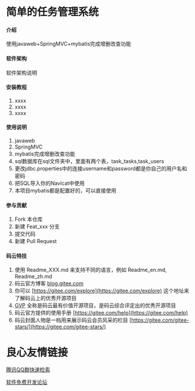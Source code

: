 # 简单的任务管理系统

#### 介绍
使用javaweb+SpringMVC+mybatis完成增删改查功能

#### 软件架构
软件架构说明


#### 安装教程

1. xxxx
2. xxxx
3. xxxx

#### 使用说明

1. javaweb
2. SpringMVC
3. mybatis完成增删改查功能
4. sql数据库在sql文件夹中，里面有两个表，task_tasks,task_users
5. 更改jdbc.properties中的连接username和password都是你自己的用户名和密码
6. 把SQL导入你的Navicat中使用
7. 本项目mybatis都是配置好的，可以直接使用

#### 参与贡献

1. Fork 本仓库
2. 新建 Feat_xxx 分支
3. 提交代码
4. 新建 Pull Request


#### 码云特技

1. 使用 Readme\_XXX.md 来支持不同的语言，例如 Readme\_en.md, Readme\_zh.md
2. 码云官方博客 [blog.gitee.com](https://blog.gitee.com)
3. 你可以 [https://gitee.com/explore](https://gitee.com/explore) 这个地址来了解码云上的优秀开源项目
4. [GVP](https://gitee.com/gvp) 全称是码云最有价值开源项目，是码云综合评定出的优秀开源项目
5. 码云官方提供的使用手册 [https://gitee.com/help](https://gitee.com/help)
6. 码云封面人物是一档用来展示码云会员风采的栏目 [https://gitee.com/gitee-stars/](https://gitee.com/gitee-stars/)

 # 良心友情链接

[腾讯QQ群快速检索](http://u.720life.cn/s/8cf73f7c)

[软件免费开发论坛](http://u.720life.cn/s/bbb01dc0)